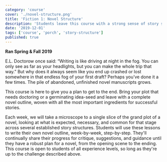 ```yaml
---
category: 'course'
cover: './novel-structure.png'
title: 'Fiction 1: Novel Structure'
description: 'Students leave this course with a strong sense of story structure and a full outline of their novel, from beginning to end'
date: '2019-12-01'
tags: ['course', 'porch', 'story-structure']
published: true
---
```


**Ran Spring & Fall 2019** 

E.L. Doctorow once said: “Writing is like driving at night in the fog. You can only see as far as your headlights, but you can make the whole trip that way.” But why does it always seem like you end up crashed or lost somewhere in that endless fog of your first draft? Perhaps you’ve done it a few times. The pile of abandoned, unfinished novel manuscripts grows.  

This course is here to give you a plan to get to the end. Bring your plot that needs doctoring or a germinating idea-seed and leave with a complete novel outline, woven with all the most important ingredients for successful stories.

Each week, we will take a microscope to a single slice of the grand plot of a novel, looking at what is expected, necessary, and common for that stage across several established story structures. Students will use these lessons to write their own novel outline, week-by-week, step-by-step. They'll continually share their progress for critique, suggestions, and guidance until they have a robust plan for a novel, from the opening scene to the ending. This course is open to students of all experience levels, so long as they're up to the challenge described above.
